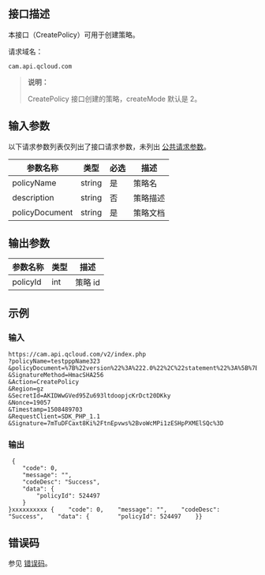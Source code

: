## 接口描述

本接口（CreatePolicy）可用于创建策略。

请求域名：

```
cam.api.qcloud.com
```

> **说明：**
>
> CreatePolicy 接口创建的策略，createMode 默认是 2。

## 输入参数

以下请求参数列表仅列出了接口请求参数，未列出 [公共请求参数](https://cloud.tencent.com/document/api/213/6976)。

| 参数名称       | 类型   | 必选 | 描述     |
| -------------- | ------ | ---- | -------- |
| policyName     | string | 是   | 策略名   |
| description    | string | 否   | 策略描述 |
| policyDocument | string | 是   | 策略文档 |

## 输出参数

| 参数名称 | 类型 | 描述    |
| -------- | ---- | ------- |
| policyId | int  | 策略 id |

## 示例

### 输入

```
https://cam.api.qcloud.com/v2/index.php
?policyName=testpppName323
&policyDocument=%7B%22version%22%3A%222.0%22%2C%22statement%22%3A%5B%7B%22action%22%3A%22cvm%3A%2A%22%2C%22effect%22%3A%22allow%22%2C%22resource%22%3A%22%2A%22%7D%5D%7D
&SignatureMethod=HmacSHA256
&Action=CreatePolicy
&Region=gz
&SecretId=AKIDWwGVed95Zu693ltdoopjcKrDct20DKky
&Nonce=19057
&Timestamp=1508489703
&RequestClient=SDK_PHP_1.1
&Signature=7mTuDFCaxt8Ki%2FtnEpvws%2BvoWcMPi1zESHpPXMElSQc%3D
```

### 输出

```
 {
    "code": 0,
    "message": "",
    "codeDesc": "Success",
    "data": {
        "policyId": 524497
    }
}xxxxxxxxxx {    "code": 0,    "message": "",    "codeDesc": "Success",    "data": {        "policyId": 524497    }}

```

## 错误码

参见 [错误码](https://intl.cloud.tencent.com/document/product/598/13884)。
